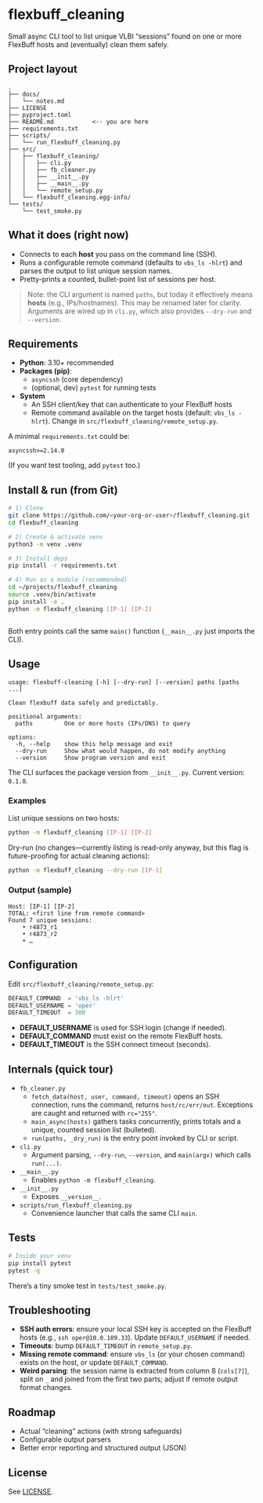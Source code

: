 # flexbuff_cleaning

Small async CLI tool to list unique VLBI “sessions” found on one or more FlexBuff hosts and (eventually) clean them safely.

## Project layout

```
.
├── docs/
│   └── notes.md
├── LICENSE
├── pyproject.toml
├── README.md           <-- you are here
├── requirements.txt
├── scripts/
│   └── run_flexbuff_cleaning.py
├── src/
│   ├── flexbuff_cleaning/
│   │   ├── cli.py
│   │   ├── fb_cleaner.py
│   │   ├── __init__.py
│   │   ├── __main__.py
│   │   └── remote_setup.py
│   └── flexbuff_cleaning.egg-info/
└── tests/
    └── test_smoke.py
```

## What it does (right now)

- Connects to each **host** you pass on the command line (SSH).
- Runs a configurable remote command (defaults to `vbs_ls -hlrt`) and parses the output to list unique session names.
- Pretty-prints a counted, bullet-point list of sessions per host.

> Note: the CLI argument is named `paths`, but today it effectively means **hosts** (e.g., IPs/hostnames). This may be renamed later for clarity. Arguments are wired up in `cli.py`, which also provides `--dry-run` and `--version`.

## Requirements

- **Python**: 3.10+ recommended
- **Packages (pip)**:
  - `asyncssh` (core dependency)
  - (optional, dev) `pytest` for running tests
- **System**
  - An SSH client/key that can authenticate to your FlexBuff hosts
  - Remote command available on the target hosts (default: `vbs_ls -hlrt`). Change in `src/flexbuff_cleaning/remote_setup.py`.

A minimal `requirements.txt` could be:

```
asyncssh>=2.14.0
```

(If you want test tooling, add `pytest` too.)

## Install & run (from Git)

```bash
# 1) Clone
git clone https://github.com/<your-org-or-user>/flexbuff_cleaning.git
cd flexbuff_cleaning

# 2) Create & activate venv
python3 -m venv .venv

# 3) Install deps
pip install -r requirements.txt

# 4) Run as a module (recommended)
cd ~/projects/flexbuff_cleaning
source .venv/bin/activate
pip install -e .
python -m flexbuff_cleaning [IP-1] [IP-2]



```

Both entry points call the same `main()` function (`__main__.py` just imports the CLI).

## Usage

```
usage: flexbuff-cleaning [-h] [--dry-run] [--version] paths [paths ...]

Clean flexbuff data safely and predictably.

positional arguments:
  paths         One or more hosts (IPs/DNS) to query

options:
  -h, --help    show this help message and exit
  --dry-run     Show what would happen, do not modify anything
  --version     Show program version and exit
```

The CLI surfaces the package version from `__init__.py`. Current version: `0.1.0`.

### Examples

List unique sessions on two hosts:

```bash
python -m flexbuff_cleaning [IP-1] [IP-2]
```

Dry-run (no changes—currently listing is read-only anyway, but this flag is future-proofing for actual cleaning actions):

```bash
python -m flexbuff_cleaning --dry-run [IP-1]
```

### Output (sample)

```
Host: [IP-1] [IP-2]
TOTAL: <first line from remote command>
Found 7 unique sessions:
    • r4873_r1
    • r4873_r2
    • …
```

## Configuration

Edit `src/flexbuff_cleaning/remote_setup.py`:

```python
DEFAULT_COMMAND  = 'vbs_ls -hlrt'
DEFAULT_USERNAME = 'oper'
DEFAULT_TIMEOUT  = 300
```

- **DEFAULT_USERNAME** is used for SSH login (change if needed).
- **DEFAULT_COMMAND** must exist on the remote FlexBuff hosts.
- **DEFAULT_TIMEOUT** is the SSH connect timeout (seconds).

## Internals (quick tour)

- `fb_cleaner.py`  
  - `fetch_data(host, user, command, timeout)` opens an SSH connection, runs the command, returns `host/rc/err/out`. Exceptions are caught and returned with `rc="255"`.  
  - `main_async(hosts)` gathers tasks concurrently, prints totals and a unique, counted session list (bulleted).  
  - `run(paths, _dry_run)` is the entry point invoked by CLI or script.  
- `cli.py`  
  - Argument parsing, `--dry-run`, `--version`, and `main(argv)` which calls `run(...)`.  
- `__main__.py`  
  - Enables `python -m flexbuff_cleaning`.  
- `__init__.py`  
  - Exposes `__version__`.  
- `scripts/run_flexbuff_cleaning.py`  
  - Convenience launcher that calls the same CLI `main`.  

## Tests

```bash
# Inside your venv
pip install pytest
pytest -q
```

There’s a tiny smoke test in `tests/test_smoke.py`.

## Troubleshooting

- **SSH auth errors**: ensure your local SSH key is accepted on the FlexBuff hosts (e.g., `ssh oper@10.0.109.33`). Update `DEFAULT_USERNAME` if needed.  
- **Timeouts**: bump `DEFAULT_TIMEOUT` in `remote_setup.py`.  
- **Missing remote command**: ensure `vbs_ls` (or your chosen command) exists on the host, or update `DEFAULT_COMMAND`.  
- **Weird parsing**: the session name is extracted from column 8 (`cols[7]`), split on `_` and joined from the first two parts; adjust if remote output format changes.  

## Roadmap

- Actual “cleaning” actions (with strong safeguards)
- Configurable output parsers
- Better error reporting and structured output (JSON)

## License

See [LICENSE](./LICENSE).
